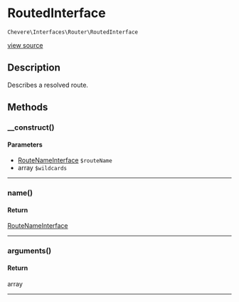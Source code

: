# RoutedInterface

`Chevere\Interfaces\Router\RoutedInterface`

[view source](https://github.com/chevere/chevere/blob/master//home/rodolfo/git/chevere/chevere/interfaces/Router/RoutedInterface.php)

## Description

Describes a resolved route.

## Methods

### __construct()

#### Parameters

- [RouteNameInterface](../Route/RouteNameInterface.md) `$routeName`
- array `$wildcards`

---

### name()

#### Return

[RouteNameInterface](../Route/RouteNameInterface.md)

---

### arguments()

#### Return

array

---

